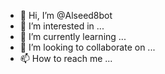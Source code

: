 - 👋 Hi, I’m @Alseed8bot
- 👀 I’m interested in ...
- 🌱 I’m currently learning ...
- 💞️ I’m looking to collaborate on ...
- 📫 How to reach me ...

<!---
Alseed8bot/Alseed8bot is a ✨ special ✨ repository because its `README.md` (this file) appears on your GitHub profile.
You can click the Preview link to take a look at your changes.
--->
